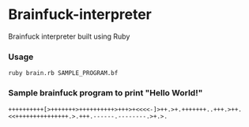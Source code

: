 # Brainfuck-interpreter
Brainfuck interpreter built using Ruby
### Usage
``` ruby brain.rb SAMPLE_PROGRAM.bf ```
### Sample brainfuck program to print "Hello World!"
```++++++++++[>+++++++>++++++++++>+++>+<<<<-]>++.>+.+++++++..+++.>++.<<+++++++++++++++.>.+++.------.--------.>+.>.```

